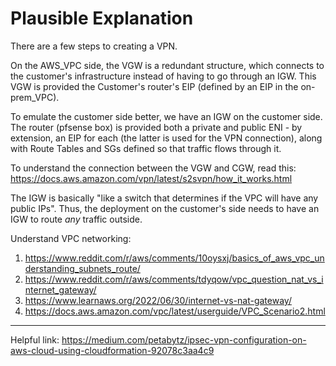 # Plausible Explanation

There are a few steps to creating a VPN.

On the AWS_VPC side, the VGW is a redundant structure, which connects to the customer's infrastructure instead of having to go through an IGW. This VGW is provided the Customer's router's EIP (defined by an EIP in the on-prem_VPC).

To emulate the customer side better, we have an IGW on the customer side. The router (pfsense box) is provided both a private and public ENI - by extension, an EIP for each (the latter is used for the VPN connection), along with Route Tables and SGs defined so that traffic flows through it.

To understand the connection between the VGW and CGW, read this: https://docs.aws.amazon.com/vpn/latest/s2svpn/how_it_works.html

The IGW is basically "like a switch that determines if the VPC will have any public IPs". Thus, the deployment on the customer's side needs to have an IGW to route *any* traffic outside.

Understand VPC networking: 
1. https://www.reddit.com/r/aws/comments/10oysxj/basics_of_aws_vpc_understanding_subnets_route/
2. https://www.reddit.com/r/aws/comments/tdyqow/vpc_question_nat_vs_internet_gateway/
3. https://www.learnaws.org/2022/06/30/internet-vs-nat-gateway/
4. https://docs.aws.amazon.com/vpc/latest/userguide/VPC_Scenario2.html

---

Helpful link: https://medium.com/petabytz/ipsec-vpn-configuration-on-aws-cloud-using-cloudformation-92078c3aa4c9
